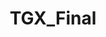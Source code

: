 ---
annotations:
- id: PW:0000013
  parent: disease pathway
  type: Pathway Ontology
  value: disease pathway
- id: CL:0000192
  parent: native cell
  type: Cell Type Ontology
  value: smooth muscle cell
- id: CL:0000746
  parent: native cell
  type: Cell Type Ontology
  value: cardiac muscle cell
- id: CL:0000540
  parent: animal cell
  type: Cell Type Ontology
  value: neuron
authors:
- DaraTsenova
- Egonw
- Eweitz
citedin: ''
communities: []
description: KCNQ2 and KCNQ3-related epilepsies (under construction)
last-edited: 2025-10-29
ndex: null
organisms:
- Homo sapiens
redirect_from:
- /index.php/Pathway:WP5599
- /instance/WP5599
- /instance/WP5599_r140802
revision: r140802
schema-jsonld:
- '@context': https://schema.org/
  '@id': https://wikipathways.github.io/pathways/WP5599.html
  '@type': Dataset
  creator:
    '@type': Organization
    name: WikiPathways
  description: KCNQ2 and KCNQ3-related epilepsies (under construction)
  keywords:
  - AKAP5
  - ANK3
  - BACE1
  - CALM1
  - CAMK2A
  - Ca2+
  - Calmodulin-1
  - Ca²+
  - DAG1
  - FGF12
  - FGF13
  - GABA
  - GIGYF1
  - GLUT3
  - IP3
  - ITPR1
  - KCNQ1
  - KCNQ2
  - KCNQ3
  - KCNQ4
  - KCNQ5
  - Kv7.1
  - Kv7.2
  - Kv7.3
  - Kv7.4
  - Kv7.5
  - NEDD4
  - NEDD4L
  - Na+
  - Nav1.2
  - Nav1.6
  - PIP2
  - PKA
  - PRKACA
  - PRKCE
  - PRRT2
  - RAB11A
  - RAB1A
  - SCN2A
  - SCN4B
  - SCN8A
  - SNAP25
  - STX1A
  - TRAPPC2
  - TRAPPC3
  - TRAPPC6B
  - VAMP2
  - glucose
  - nPKCε
  license: CC0
  name: TGX_Final
seo: CreativeWork
title: TGX_Final
wpid: WP5599
---